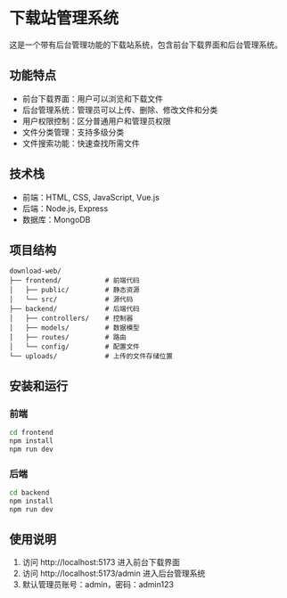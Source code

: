 # 下载站管理系统

这是一个带有后台管理功能的下载站系统，包含前台下载界面和后台管理系统。

## 功能特点

- 前台下载界面：用户可以浏览和下载文件
- 后台管理系统：管理员可以上传、删除、修改文件和分类
- 用户权限控制：区分普通用户和管理员权限
- 文件分类管理：支持多级分类
- 文件搜索功能：快速查找所需文件

## 技术栈

- 前端：HTML, CSS, JavaScript, Vue.js
- 后端：Node.js, Express
- 数据库：MongoDB

## 项目结构

```
download-web/
├── frontend/           # 前端代码
│   ├── public/         # 静态资源
│   └── src/            # 源代码
├── backend/            # 后端代码
│   ├── controllers/    # 控制器
│   ├── models/         # 数据模型
│   ├── routes/         # 路由
│   └── config/         # 配置文件
└── uploads/            # 上传的文件存储位置
```

## 安装和运行

### 前端

```bash
cd frontend
npm install
npm run dev
```

### 后端

```bash
cd backend
npm install
npm run dev
```

## 使用说明

1. 访问 http://localhost:5173 进入前台下载界面
2. 访问 http://localhost:5173/admin 进入后台管理系统
3. 默认管理员账号：admin，密码：admin123